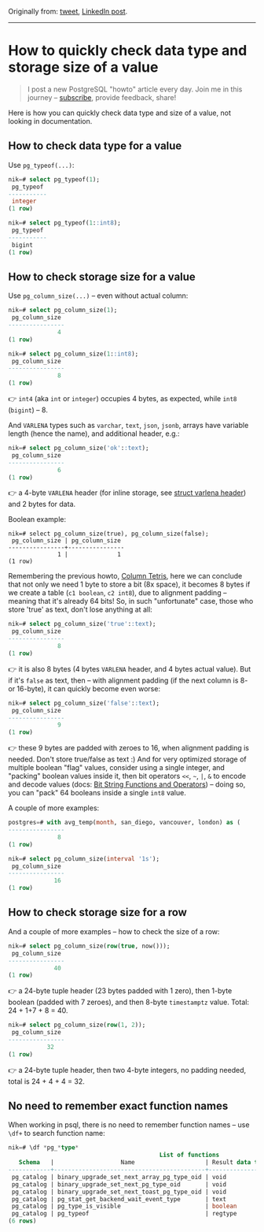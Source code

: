 Originally from: [tweet](https://twitter.com/samokhvalov/status/1737747838573150476), [LinkedIn post]().

---

# How to quickly check data type and storage size of a value

> I post a new PostgreSQL "howto" article every day. Join me in this
> journey – [subscribe](https://twitter.com/samokhvalov/), provide feedback, share!

Here is how you can quickly check data type and size of a value, not looking in documentation.

## How to check data type for a value

Use `pg_typeof(...)`:

```sql
nik=# select pg_typeof(1);
 pg_typeof
-----------
 integer
(1 row)

nik=# select pg_typeof(1::int8);
 pg_typeof
-----------
 bigint
(1 row)
```

## How to check storage size for a value

Use `pg_column_size(...)` – even without actual column:

```sql
nik=# select pg_column_size(1);
 pg_column_size
----------------
              4
(1 row)

nik=# select pg_column_size(1::int8);
 pg_column_size
----------------
              8
(1 row)
```

👉 `int4` (aka `int` or `integer`) occupies 4 bytes, as expected, while `int8` (`bigint`) – 8.

And `VARLENA` types such as `varchar`, `text`, `json`, `jsonb`, arrays have variable length (hence the name), and 
additional header, e.g.:
    
```sql
nik=# select pg_column_size('ok'::text);
 pg_column_size
----------------
              6
(1 row)
```

👉 a 4-byte `VARLENA` header (for inline storage,
see [struct varlena header](https://github.com/postgres/postgres/blob/c161ab74f76af8e0f3c6b349438525ad9575683b/src/include/c.h#L661-L681))
and 2 bytes for data.

Boolean example:
    
```
nik=# select pg_column_size(true), pg_column_size(false);
 pg_column_size | pg_column_size
----------------+----------------
              1 |              1
(1 row)
```

Remembering the previous howto, [Column Tetris](0084_how_to_find_the_best_order_of_columns_to_save_on_storage.md), here we
can conclude that not only we need 1 byte to store a bit (8x space), it becomes 8 bytes if we create a table 
(`c1 boolean`, `c2 int8`), due to alignment padding – meaning that it's already 64 bits! So, in such "unfortunate" case, those
who store 'true' as text, don't lose anything at all:

```sql
nik=# select pg_column_size('true'::text);
 pg_column_size
----------------
              8
(1 row)
```

👉 it is also 8 bytes (4 bytes `VARLENA` header, and 4 bytes actual value). But if it's `false` as text, then – with
alignment padding (if the next column is 8- or 16-byte), it can quickly become even worse:

```sql
nik=# select pg_column_size('false'::text);
 pg_column_size
----------------
              9
(1 row)
```

👉 these 9 bytes are padded with zeroes to 16, when alignment padding is needed. Don't store true/false as text :) And
for very optimized storage of multiple boolean "flag" values, consider using a single integer, and "packing" boolean
values inside it, then bit operators `<<`, `~`, `|`, `&` to encode and decode
values (docs: [Bit String Functions and Operators](https://postgresql.org/docs/current/functions-bitstring.html)) – 
doing so, you can "pack" 64 booleans inside a single `int8` value.

A couple of more examples:

```sql
postgres=# with avg_temp(month, san_diego, vancouver, london) as (
----------------
              8
(1 row)

nik=# select pg_column_size(interval '1s');
 pg_column_size
----------------
             16
(1 row)
```

## How to check storage size for a row

And a couple of more examples – how to check the size of a row:

```sql
nik=# select pg_column_size(row(true, now()));
 pg_column_size
----------------
             40
(1 row)
```

👉 a 24-byte tuple header (23 bytes padded with 1 zero), then 1-byte boolean (padded with 7 zeroes), and then 8-byte
`timestamptz` value. Total: 24 + 1+7 + 8 = 40.

```sql
nik=# select pg_column_size(row(1, 2));
 pg_column_size
----------------
           32
(1 row)
```

👉 a 24-byte tuple header, then two 4-byte integers, no padding needed, total is 24 + 4 + 4 = 32.

## No need to remember exact function names

When working in psql, there is no need to remember function names – use `\df+` to search function name:

```sql
nik=# \df *pg_*type*
                                           List of functions
   Schema   |                   Name                    | Result data type | Argument data types | Type
------------+-------------------------------------------+------------------+---------------------+------
 pg_catalog | binary_upgrade_set_next_array_pg_type_oid | void             | oid                 | func
 pg_catalog | binary_upgrade_set_next_pg_type_oid       | void             | oid                 | func
 pg_catalog | binary_upgrade_set_next_toast_pg_type_oid | void             | oid                 | func
 pg_catalog | pg_stat_get_backend_wait_event_type       | text             | integer             | func
 pg_catalog | pg_type_is_visible                        | boolean          | oid                 | func
 pg_catalog | pg_typeof                                 | regtype          | "any"               | func
(6 rows)
```
